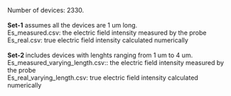 Number of devices: 2330. <br>
 <br>
<b>Set-1</b> assumes all the devices are 1 um long. <br>
Es_measured.csv: the electric field intensity measured by the probe <br>
Es_real.csv: true electric field intensity calculated numerically  <br>
<br>
<b>Set-2 </b> includes devices with lenghts ranging from 1 um to 4 um. <br>
Es_measured_varying_length.csv:: the electric field intensity measured by the probe   <br>
Es_real_varying_length.csv: true electric field intensity calculated numerically    <br>
